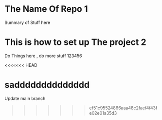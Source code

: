 # The Name Of Repo 1

Summary of Stuff here 

# This is how to set up The project 2

Do Things here , do more stuff 123456

<<<<<<< HEAD

sadddddddddddddd
=======
Update main branch
>>>>>>> ef51c95524866aaa48c2faef4f43fe02e01a35d3
